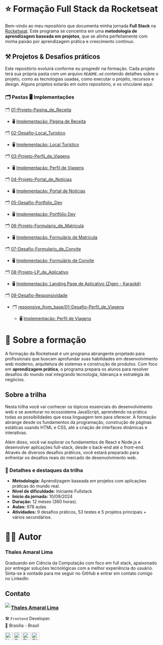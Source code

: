 # ⭐ Formação Full Stack da Rocketseat

Bem-vindo ao meu repositório que documenta minha jornada **Full Stack** na [Rocketseat](https://www.rocketseat.com.br/). Este programa se concentra em uma **metodologia de aprendizagem baseada em projetos**, que se alinha perfeitamente com minha paixão por aprendizagem prática e crescimento contínuo.

## ⚒️ Projetos & Desafios práticos

Este repositório evoluirá conforme eu progredir na formação. Cada projeto terá sua própria pasta com um arquivo `README.md` contendo detalhes sobre o projeto, como as tecnologias usadas, como executar o projeto, recursos e design. Alguns projetos estarão em outro repositório, e os vincularei aqui:

### **🗂️ Pastas 🖥️ Implementações**

🗂️ [01-Projeto-Pagina_de_Receita](https://github.com/thalesamaral/Rocketseat-Full_Stack/tree/main/01-Projeto-Pagina_de_Receita)  
- 🖥️ [Implementação: Página de Receita](https://thalesamaral.github.io/Rocketseat-Full_Stack/01-Projeto-Pagina_de_Receita)

🗂️ [02-Desafio-Local_Turistico](https://github.com/thalesamaral/Rocketseat-Full_Stack/tree/main/02-Desafio-Local_Turistico)  
- 🖥️ [Implementação: Local Turístico](https://thalesamaral.github.io/Rocketseat-Full_Stack/02-Desafio-Local_Turistico/index.html)

🗂️ [03-Projeto-Perfil_de_Viagens](https://github.com/thalesamaral/Rocketseat-Full_Stack/tree/main/03-Projeto-Perfil_de_Viagens)  
- 🖥️ [Implementação: Perfil de Viagens](https://thalesamaral.github.io/Rocketseat-Full_Stack/03-Projeto-Perfil_de_Viagens/)

🗂️ [04-Projeto-Portal_de_Noticias](https://github.com/thalesamaral/Rocketseat-Full_Stack/tree/main/04-Projeto-Portal_de_Noticias)  
- 🖥️ [Implementação: Portal de Notícias](https://thalesamaral.github.io/Rocketseat-Full_Stack/04-Projeto-Portal_de_Noticias)

🗂️ [05-Desafio-Portfolio_Dev](https://github.com/thalesamaral/Rocketseat-Full_Stack/tree/main/05-Desafio-Portfolio_Dev)  
- 🖥️ [Implementação: Portfólio Dev](https://thalesamaral.github.io/Rocketseat-Full_Stack/05-Desafio-Portfolio_Dev)

🗂️ [06-Projeto-Formulario_de_Matricula](https://github.com/thalesamaral/Rocketseat-Full_Stack/tree/main/06-Projeto-Formulario_de_Matricula)  
- 🖥️ [Implementação: Formulário de Matrícula](https://thalesamaral.github.io/Rocketseat-Full_Stack/06-Projeto-Formulario_de_Matricula)

🗂️ [07-Desafio-Formulario_de_Convite](https://github.com/thalesamaral/Rocketseat-Full_Stack/tree/main/07-Desafio-Formulario_de_Convite)  
- 🖥️ [Implementação: Formulário de Convite](https://thalesamaral.github.io/Rocketseat-Full_Stack/07-Desafio-Formulario_de_Convite)

🗂️ [08-Projeto-LP_de_Aplicativo](https://github.com/thalesamaral/Rocketseat-Full_Stack/tree/main/08-Projeto-LP_de_Aplicativo)  
- 🖥️ [Implementação: Landing Page de Aplicativo (Zigen - Karaokê)](https://thalesamaral.github.io/Rocketseat-Full_Stack/08-Projeto-LP_de_Aplicativo)

🗂️ [09-Desafio-Responsividade](https://github.com/thalesamaral/Rocketseat-Full_Stack/tree/main/09-Desafio-Responsividade)
- 🗂️ [responsive_from_base/01-Desafio-Perfil_de_Viagens](https://github.com/thalesamaral/Rocketseat-Full_Stack/tree/main/09-Desafio-Responsividade/responsive_from_base/01-Desafio-Perfil_de_Viagens)

  - 🖥️ [Implementação: Perfil de Viagens](https://thalesamaral.github.io/Rocketseat-Full_Stack/09-Desafio-Responsividade/responsive_from_base/01-Desafio-Perfil_de_Viagens)

# 📝 Sobre a formação
A formação da Rocketseat é um programa abrangente projetado para profissionais que buscam aprofundar suas habilidades em desenvolvimento web moderno, arquitetura de sistemas e construção de produtos. Com foco em **aprendizagem prática**, o programa prepara os alunos para resolver desafios do mundo real integrando tecnologia, liderança e estratégia de negócios.

## Sobre a trilha
Nesta trilha você vai conhecer os tópicos essenciais do desenvolvimento web e se aventurar no ecossistema JavaScript, aprendendo na prática todas as possibilidades que essa linguagem tem para oferecer. A formação abrange desde os fundamentos da programação, construção de páginas estáticas usando HTML e CSS, até a criação de interfaces dinâmicas e interativas.

Além disso, você vai explorar os fundamentos de React e Node.js e desenvolver aplicações full-stack, desde o back-end até o front-end. Através de diversos desafios práticos, você estará preparado para enfrentar os desafios reais do mercado de desenvolvimento web.


### 📖 Detalhes e destaques da trilha
- **Metodologia:** Aprendizagem baseada em projetos com aplicações práticas do mundo real.
- **Nível de dificuldade:** Iniciante Fullstack
- **Início da jornada:** 10/09/2024
- **Duração:** 12 meses (360 horas).
- **Aulas:** 978 aulas
- **Atividades:** 9 desafios práticos, 53 testes e 5 projetos principais + vários secundários.

# 👨‍💻 Autor

### Thales Amaral Lima
Graduando em Ciência da Computação com foco em full stack, apaixonado por entregar soluções tecnológicas com a melhor experiência do usuário.
Sinta-se à vontade para me seguir no GitHub e entrar em contato comigo no LinkedIn.

## Contato

<img align="left" src="https://www.github.com/thalesamaral.png?size=150">

### [**Thales Amaral Lima**](https://github.com/thalesamaral)

🛠 `Frontend` Developer. <br>
📍 Brasília - Brasil

<a href="https://www.linkedin.com/in/thales-amaral-lima"><img src="https://img.shields.io/badge/LinkedIn-0077B5?style=flat&logo=linkedin&logoColor=white" alt="LinkedIn Badge" height="25"></a>&nbsp;<a href="mailto:thaleslima225@gmail.com"><img src="https://img.shields.io/badge/Gmail-D14836?style=flat&logo=gmail&logoColor=white" alt="Gmail Badge" height="25"></a>&nbsp;<a href="#"><img src="https://img.shields.io/badge/Discord-%237289DA.svg?logo=discord&logoColor=white" title="Thales Amaral#0416" alt="Discord Badge" height="25"></a>&nbsp;<a href="https://www.github.com/thalesamaral"><img src="https://img.shields.io/badge/GitHub-100000?style=flat&logo=github&logoColor=white" alt="GitHub Badge" height="25"></a>&nbsp;<br clear="left"/>
